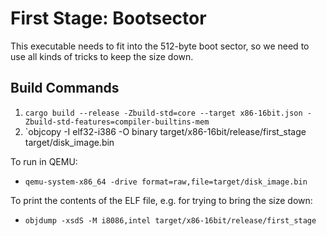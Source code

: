 # First Stage: Bootsector

This executable needs to fit into the 512-byte boot sector, so we need to use all kinds of tricks to keep the size down.

## Build Commands

1. `cargo build --release -Zbuild-std=core --target x86-16bit.json -Zbuild-std-features=compiler-builtins-mem`
2. `objcopy -I elf32-i386 -O binary target/x86-16bit/release/first_stage target/disk_image.bin

To run in QEMU:

- `qemu-system-x86_64 -drive format=raw,file=target/disk_image.bin`

To print the contents of the ELF file, e.g. for trying to bring the size down:

- `objdump -xsdS -M i8086,intel target/x86-16bit/release/first_stage`
